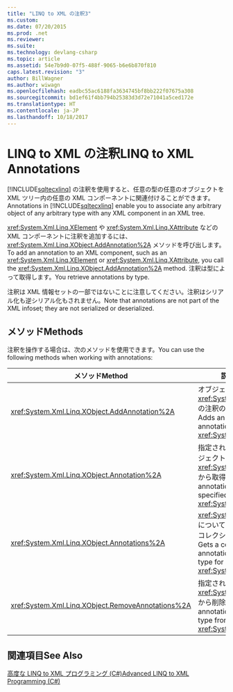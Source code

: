 ```yaml
---
title: "LINQ to XML の注釈3"
ms.custom: 
ms.date: 07/20/2015
ms.prod: .net
ms.reviewer: 
ms.suite: 
ms.technology: devlang-csharp
ms.topic: article
ms.assetid: 54e7b9d0-07f5-488f-9065-b6e6b870f810
caps.latest.revision: "3"
author: BillWagner
ms.author: wiwagn
ms.openlocfilehash: eadbc55ac6188fa3634745bf8bb222f07675a308
ms.sourcegitcommit: bd1ef61f4bb794b25383d3d72e71041a5ced172e
ms.translationtype: HT
ms.contentlocale: ja-JP
ms.lasthandoff: 10/18/2017
---
```

# <a name="linq-to-xml-annotations"></a><span data-ttu-id="867ad-102">LINQ to XML の注釈</span><span class="sxs-lookup"><span data-stu-id="867ad-102">LINQ to XML Annotations</span></span>
<span data-ttu-id="867ad-103">[!INCLUDE[sqltecxlinq](~/includes/sqltecxlinq-md.md)] の注釈を使用すると、任意の型の任意のオブジェクトを XML ツリー内の任意の XML コンポーネントに関連付けることができます。</span><span class="sxs-lookup"><span data-stu-id="867ad-103">Annotations in [!INCLUDE[sqltecxlinq](~/includes/sqltecxlinq-md.md)] enable you to associate any arbitrary object of any arbitrary type with any XML component in an XML tree.</span></span>  
  
 <span data-ttu-id="867ad-104"><xref:System.Xml.Linq.XElement> や <xref:System.Xml.Linq.XAttribute> などの XML コンポーネントに注釈を追加するには、<xref:System.Xml.Linq.XObject.AddAnnotation%2A> メソッドを呼び出します。</span><span class="sxs-lookup"><span data-stu-id="867ad-104">To add an annotation to an XML component, such as an <xref:System.Xml.Linq.XElement> or <xref:System.Xml.Linq.XAttribute>, you call the <xref:System.Xml.Linq.XObject.AddAnnotation%2A> method.</span></span> <span data-ttu-id="867ad-105">注釈は型によって取得します。</span><span class="sxs-lookup"><span data-stu-id="867ad-105">You retrieve annotations by type.</span></span>  
  
 <span data-ttu-id="867ad-106">注釈は XML 情報セットの一部ではないことに注意してください。注釈はシリアル化も逆シリアル化もされません。</span><span class="sxs-lookup"><span data-stu-id="867ad-106">Note that annotations are not part of the XML infoset; they are not serialized or deserialized.</span></span>  
  
## <a name="methods"></a><span data-ttu-id="867ad-107">メソッド</span><span class="sxs-lookup"><span data-stu-id="867ad-107">Methods</span></span>  
 <span data-ttu-id="867ad-108">注釈を操作する場合は、次のメソッドを使用できます。</span><span class="sxs-lookup"><span data-stu-id="867ad-108">You can use the following methods when working with annotations:</span></span>  
  
|<span data-ttu-id="867ad-109">メソッド</span><span class="sxs-lookup"><span data-stu-id="867ad-109">Method</span></span>|<span data-ttu-id="867ad-110">説明</span><span class="sxs-lookup"><span data-stu-id="867ad-110">Description</span></span>|  
|------------|-----------------|  
|<xref:System.Xml.Linq.XObject.AddAnnotation%2A>|<span data-ttu-id="867ad-111">オブジェクトを <xref:System.Xml.Linq.XObject> の注釈の一覧に追加します。</span><span class="sxs-lookup"><span data-stu-id="867ad-111">Adds an object to the annotation list of an <xref:System.Xml.Linq.XObject>.</span></span>|  
|<xref:System.Xml.Linq.XObject.Annotation%2A>|<span data-ttu-id="867ad-112">指定された型の最初の注釈オブジェクトを <xref:System.Xml.Linq.XObject> から取得します。</span><span class="sxs-lookup"><span data-stu-id="867ad-112">Gets the first annotation object of the specified type from an <xref:System.Xml.Linq.XObject>.</span></span>|  
|<xref:System.Xml.Linq.XObject.Annotations%2A>|<span data-ttu-id="867ad-113"><xref:System.Xml.Linq.XObject> について指定された型の注釈のコレクションを取得します。</span><span class="sxs-lookup"><span data-stu-id="867ad-113">Gets a collection of annotations of the specified type for an <xref:System.Xml.Linq.XObject>.</span></span>|  
|<xref:System.Xml.Linq.XObject.RemoveAnnotations%2A>|<span data-ttu-id="867ad-114">指定された型の注釈を <xref:System.Xml.Linq.XObject> から削除します。</span><span class="sxs-lookup"><span data-stu-id="867ad-114">Removes the annotations of the specified type from an <xref:System.Xml.Linq.XObject>.</span></span>|  
  
## <a name="see-also"></a><span data-ttu-id="867ad-115">関連項目</span><span class="sxs-lookup"><span data-stu-id="867ad-115">See Also</span></span>  
 [<span data-ttu-id="867ad-116">高度な LINQ to XML プログラミング (C#)</span><span class="sxs-lookup"><span data-stu-id="867ad-116">Advanced LINQ to XML Programming (C#)</span></span>](../../../../csharp/programming-guide/concepts/linq/advanced-linq-to-xml-programming.md)
